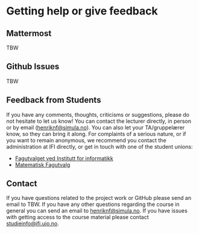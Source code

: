 # Getting help or give feedback

## Mattermost
TBW

## Github Issues
TBW

## Feedback from Students

If you have any comments, thoughts, criticisms or suggestions, please do not hesitate to let us know! You can contact the lecturer directly, in person or by email (henriknf@simula.no). You can also let your TA/gruppelærer know, so they can bring it along. For complaints of a serious nature, or if you want to remain anonymous, we recommend you contact the administration at IFI directly, or get in touch with one of the student unions:
* [Fagutvalget ved Institutt for informatikk](https://www.mn.uio.no/ifi/livet-rundt-studiene/organisasjoner/fui.html)
* [Matematisk Fagutvalg](https://www.mn.uio.no/math/livet-rundt-studiene/studentdemokrati/matematisk-fagutvalg/)


## Contact

If you have questions related to the project work or GitHub please send an email to TBW.
If you have any other questions regarding the course in general you can send an email to [henriknf@simula.no](mailto:henriknf@simula.no).
If you have issues with getting access to the course material please contact [studieinfo@ifi.uio.no](mailto:studieinfo@ifi.uio.no).
